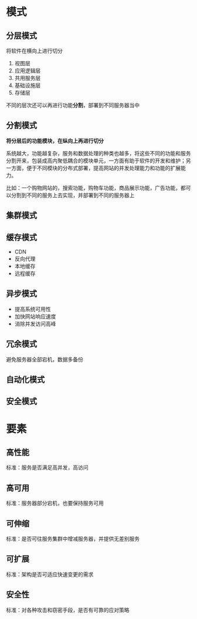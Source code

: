 # 模式
## 分层模式

将软件在横向上进行切分

1. 视图层
2. 应用逻辑层
3. 共用服务层
4. 基础设施层
5. 存储层

不同的层次还可以再进行功能**分割**，部署到不同服务器当中

## 分割模式
**将分层后的功能模块，在纵向上再进行切分**

系统越大，功能越复杂，服务和数据处理的种类也越多，将这些不同的功能和服务分割开来，包装成高内聚低耦合的模块单元，一方面有助于软件的开发和维护；另一方面，便于不同模块的分布式部署，提高网站的并发处理能力和功能的扩展能力。

比如：一个购物网站的，搜索功能，购物车功能，商品展示功能，广告功能，都可以分割到不同的服务上去实现，并部署到不同的服务器上

## 集群模式

## 缓存模式
- CDN
- 反向代理
- 本地缓存
- 远程缓存

## 异步模式
- 提高系统可用性
- 加快网站响应速度
- 消除并发访问高峰

## 冗余模式
避免服务器全部宕机，数据多备份

## 自动化模式

## 安全模式

# 要素
## 高性能
标准：服务是否满足高并发，高访问

## 高可用
标准：服务器部分宕机，也要保持服务可用

## 可伸缩
标准：是否可往服务集群中增减服务器，并提供无差别服务

## 可扩展
标准：架构是否可适应快速变更的需求

## 安全性
标准：对各种攻击和窃密手段，是否有可靠的应对策略
